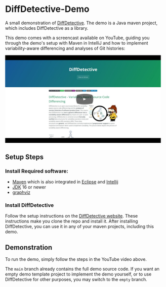 # DiffDetective-Demo

A small demonstration of [DiffDetective](https://github.com/VariantSync/DiffDetective). 
The demo is a Java maven project, which includes DiffDetective as a library.

This demo comes with a screencast available on YouTube, guiding you through the demo's setup with Maven in IntelliJ and how to implement variability-aware differencing and analyses of Git histories:

[![DiffDetective Demonstration](docs/yt_thumbnail.png)](https://www.youtube.com/watch?v=q6ight5EDQY)


## Setup Steps

### Install Required software:
- [Maven](https://maven.apache.org/) which is also integrated in [Eclipse](https://projects.eclipse.org/projects/technology.m2e) and [Intellij](https://www.jetbrains.com/help/idea/maven-support.html)
- [JDK](https://www.oracle.com/java/technologies/downloads/) 16 or newer
- [graphviz](https://graphviz.org/download/)

### Install DiffDetective
Follow the setup instructions on the [DiffDetective website](https://variantsync.github.io/DiffDetective/).
These instructions make you clone the repo and install it.
After installing DiffDetective, you can use it in any of your maven projects, including this demo.

## Demonstration
To run the demo, simply follow the steps in the YouTube video above.

The `main` branch already contains the full demo source code.
If you want an empty demo template project to implement the demo yourself, or to use DiffDetective for other purposes, you may
switch to the `empty` branch.
